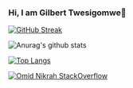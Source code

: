 ### Hi, I am Gilbert Twesigomwe👋

[![GitHub Streak](https://github-readme-streak-stats.herokuapp.com?user=manpikingillz&date_format=M%20j%5B%2C%20Y%5D)](https://git.io/streak-stats)

![Anurag's github stats](https://github-readme-stats.vercel.app/api?username=manpikingillz&show_icons=true&theme=radical&count_private=true)

[![Top Langs](https://github-readme-stats.vercel.app/api/top-langs/?username=manpikingillz&layout=compact&count_private=true)](https://github.com/anuraghazra/github-readme-stats)

[![Omid Nikrah StackOverflow](https://github-readme-stackoverflow.vercel.app/?userID=832019&layout=compact&theme=dark)](https://stackoverflow.com/users/832019/manpikin)

<!--
**manpikingillz/manpikingillz** is a ✨ _special_ ✨ repository because its `README.md` (this file) appears on your GitHub profile.

Here are some ideas to get you started:

- 🔭 I’m currently working on ...
- 🌱 I’m currently learning ...
- 👯 I’m looking to collaborate on ...
- 🤔 I’m looking for help with ...
- 💬 Ask me about ...
- 📫 How to reach me: ...
- 😄 Pronouns: ...
- ⚡ Fun fact: ...
-->

